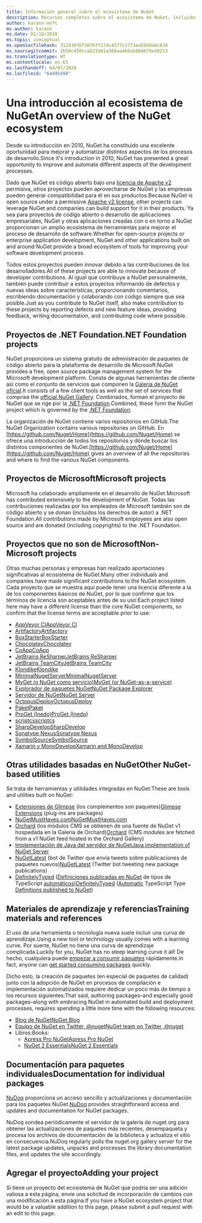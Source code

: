 ```yaml
---
title: Información general sobre el ecosistema de NuGet
description: Recursos completos sobre el ecosistema de NuGet, incluidos los orígenes de NuGet, proyectos de NuGet que no son de Microsoft, utilidades y materiales de aprendizaje.
author: karann-msft
ms.author: karann
ms.date: 01/18/2018
ms.topic: conceptual
ms.openlocfilehash: 31243076f36f6ff274c4377c1773ea59dda8c834
ms.sourcegitcommit: 2b50c450cca521681a384aa466ab666679a40213
ms.translationtype: HT
ms.contentlocale: es-ES
ms.lasthandoff: 04/07/2020
ms.locfileid: "64495498"
---
```

# <a name="an-overview-of-the-nuget-ecosystem"></a><span data-ttu-id="24d4e-103">Una introducción al ecosistema de NuGet</span><span class="sxs-lookup"><span data-stu-id="24d4e-103">An overview of the NuGet ecosystem</span></span>

<span data-ttu-id="24d4e-104">Desde su introducción en 2010, NuGet ha constituido una excelente oportunidad para mejorar y automatizar distintos aspectos de los procesos de desarrollo.</span><span class="sxs-lookup"><span data-stu-id="24d4e-104">Since it's introduction in 2010, NuGet has presented a great opportunity to improve and automate different aspects of the development processes.</span></span>

<span data-ttu-id="24d4e-105">Dado que NuGet es código abierto bajo una [licencia de Apache v2](http://choosealicense.com/licenses/apache/) permisiva, otros proyectos pueden aprovecharse de NuGet y las empresas pueden generar compatibilidad para él en sus productos.</span><span class="sxs-lookup"><span data-stu-id="24d4e-105">Because NuGet is open source under a permissive [Apache v2 license](http://choosealicense.com/licenses/apache/), other projects can leverage NuGet and companies can build support for it in their products.</span></span> <span data-ttu-id="24d4e-106">Ya sea para proyectos de código abierto o desarrollo de aplicaciones empresariales, NuGet y otras aplicaciones creadas con o en torno a NuGet proporcionan un amplio ecosistema de herramientas para mejorar el proceso de desarrollo de software.</span><span class="sxs-lookup"><span data-stu-id="24d4e-106">Whether for open-source projects or enterprise application development, NuGet and other applications built on and around NuGet provide a broad ecosystem of tools for improving your software development process.</span></span>

<span data-ttu-id="24d4e-107">Todos estos proyectos pueden innovar debido a las contribuciones de los desarrolladores.</span><span class="sxs-lookup"><span data-stu-id="24d4e-107">All of these projects are able to innovate because of developer contributions.</span></span> <span data-ttu-id="24d4e-108">Al igual que contribuye a NuGet personalmente, también puede contribuir a estos proyectos informando de defectos y nuevas ideas sobre características, proporcionando comentarios, escribiendo documentación y colaborando con código siempre que sea posible.</span><span class="sxs-lookup"><span data-stu-id="24d4e-108">Just as you contribute to NuGet itself, also make contribution to these projects by reporting defects and new feature ideas, providing feedback, writing documentation, and contributing code where possible.</span></span>

## <a name="net-foundation-projects"></a><span data-ttu-id="24d4e-109">Proyectos de .NET Foundation</span><span class="sxs-lookup"><span data-stu-id="24d4e-109">.NET Foundation projects</span></span>

<span data-ttu-id="24d4e-110">NuGet proporciona un sistema gratuito de administración de paquetes de código abierto para la plataforma de desarrollo de Microsoft.</span><span class="sxs-lookup"><span data-stu-id="24d4e-110">NuGet provides a free, open source package management system for the Microsoft development platform.</span></span> <span data-ttu-id="24d4e-111">Consta de algunas herramientas de cliente así como el conjunto de servicios que componen la [Galería de NuGet oficial](http://www.nuget.org).</span><span class="sxs-lookup"><span data-stu-id="24d4e-111">It consists of a few client tools as well as the set of services that comprise the [official NuGet Gallery](http://www.nuget.org).</span></span> <span data-ttu-id="24d4e-112">Combinados, forman el proyecto de NuGet que se rige por la [.NET Foundation](http://www.dotnetfoundation.org/).</span><span class="sxs-lookup"><span data-stu-id="24d4e-112">Combined, these form the NuGet project which is governed by the [.NET Foundation](http://www.dotnetfoundation.org/).</span></span>

<span data-ttu-id="24d4e-113">La organización de NuGet contiene varios repositorios en GitHub.</span><span class="sxs-lookup"><span data-stu-id="24d4e-113">The NuGet Organization contains various repositories on GitHub.</span></span> <span data-ttu-id="24d4e-114">En [https://github.com/Nuget/Home](https://github.com/Nuget/Home) se ofrece una introducción de todos los repositorios y dónde buscar los distintos componentes de NuGet.</span><span class="sxs-lookup"><span data-stu-id="24d4e-114">[https://github.com/Nuget/Home](https://github.com/Nuget/Home) gives an overview of all the repositories and where to find the various NuGet components.</span></span>

## <a name="microsoft-projects"></a><span data-ttu-id="24d4e-115">Proyectos de Microsoft</span><span class="sxs-lookup"><span data-stu-id="24d4e-115">Microsoft projects</span></span>

<span data-ttu-id="24d4e-116">Microsoft ha colaborado ampliamente en el desarrollo de NuGet.</span><span class="sxs-lookup"><span data-stu-id="24d4e-116">Microsoft has contributed extensively to the development of NuGet.</span></span> <span data-ttu-id="24d4e-117">Todas las contribuciones realizadas por los empleados de Microsoft también son de código abierto y se donan (incluidos los derechos de autor) a .NET Foundation.</span><span class="sxs-lookup"><span data-stu-id="24d4e-117">All contributions made by Microsoft employees are also open source and are donated (including copyrights) to the .NET Foundation.</span></span>

## <a name="non-microsoft-projects"></a><span data-ttu-id="24d4e-118">Proyectos que no son de Microsoft</span><span class="sxs-lookup"><span data-stu-id="24d4e-118">Non-Microsoft projects</span></span>

<span data-ttu-id="24d4e-119">Otras muchas personas y empresas han realizado aportaciones significativas al ecosistema de NuGet.</span><span class="sxs-lookup"><span data-stu-id="24d4e-119">Many other individuals and companies have made significant contributions to the NuGet ecosystem.</span></span> <span data-ttu-id="24d4e-120">Cada proyecto que se muestra aquí puede tener una licencia diferente a la de los componentes básicos de NuGet, por lo que confirme que los términos de licencia son aceptables antes de su uso:</span><span class="sxs-lookup"><span data-stu-id="24d4e-120">Each project listed here may have a different license than the core NuGet components, so confirm that the license terms are acceptable prior to use:</span></span>

- [<span data-ttu-id="24d4e-121">AppVeyor CI</span><span class="sxs-lookup"><span data-stu-id="24d4e-121">AppVeyor CI</span></span>](https://www.appveyor.com/)
- [<span data-ttu-id="24d4e-122">Artifactory</span><span class="sxs-lookup"><span data-stu-id="24d4e-122">Artifactory</span></span>](https://www.jfrog.com/artifactory/)
- [<span data-ttu-id="24d4e-123">BoxStarter</span><span class="sxs-lookup"><span data-stu-id="24d4e-123">BoxStarter</span></span>](http://boxstarter.org/)
- [<span data-ttu-id="24d4e-124">Chocolatey</span><span class="sxs-lookup"><span data-stu-id="24d4e-124">Chocolatey</span></span>](https://chocolatey.org/)
- [<span data-ttu-id="24d4e-125">CoApp</span><span class="sxs-lookup"><span data-stu-id="24d4e-125">CoApp</span></span>](http://coapp.org/)
- [<span data-ttu-id="24d4e-126">JetBrains ReSharper</span><span class="sxs-lookup"><span data-stu-id="24d4e-126">JetBrains ReSharper</span></span>](https://resharper-plugins.jetbrains.com/)
- [<span data-ttu-id="24d4e-127">JetBrains TeamCity</span><span class="sxs-lookup"><span data-stu-id="24d4e-127">JetBrains TeamCity</span></span>](https://www.jetbrains.com/teamcity/)
- [<span data-ttu-id="24d4e-128">Klondike</span><span class="sxs-lookup"><span data-stu-id="24d4e-128">Klondike</span></span>](https://github.com/themotleyfool/Klondike)
- [<span data-ttu-id="24d4e-129">MinimalNugetServer</span><span class="sxs-lookup"><span data-stu-id="24d4e-129">MinimalNugetServer</span></span>](https://github.com/TanukiSharp/MinimalNugetServer)
- [<span data-ttu-id="24d4e-130">MyGet (o NuGet como servicio)</span><span class="sxs-lookup"><span data-stu-id="24d4e-130">MyGet (or NuGet-as-a-service)</span></span>](http://www.myget.org/)
- [<span data-ttu-id="24d4e-131">Explorador de paquetes NuGet</span><span class="sxs-lookup"><span data-stu-id="24d4e-131">NuGet Package Explorer</span></span>](https://github.com/NuGetPackageExplorer/NuGetPackageExplorer)
- [<span data-ttu-id="24d4e-132">Servidor de NuGet</span><span class="sxs-lookup"><span data-stu-id="24d4e-132">NuGet Server</span></span>](http://nugetserver.net/)
- [<span data-ttu-id="24d4e-133">OctopusDeploy</span><span class="sxs-lookup"><span data-stu-id="24d4e-133">OctopusDeploy</span></span>](https://octopus.com/)
- [<span data-ttu-id="24d4e-134">Paket</span><span class="sxs-lookup"><span data-stu-id="24d4e-134">Paket</span></span>](https://fsprojects.github.io/Paket/)
- [<span data-ttu-id="24d4e-135">ProGet (Inedo)</span><span class="sxs-lookup"><span data-stu-id="24d4e-135">ProGet (Inedo)</span></span>](http://inedo.com/proget)
- [<span data-ttu-id="24d4e-136">scriptcs</span><span class="sxs-lookup"><span data-stu-id="24d4e-136">scriptcs</span></span>](http://scriptcs.net/)
- [<span data-ttu-id="24d4e-137">SharpDevelop</span><span class="sxs-lookup"><span data-stu-id="24d4e-137">SharpDevelop</span></span>](http://community.sharpdevelop.net/blogs/mattward/archive/2011/01/23/NuGetSupportInSharpDevelop.aspx)
- [<span data-ttu-id="24d4e-138">Sonatype Nexus</span><span class="sxs-lookup"><span data-stu-id="24d4e-138">Sonatype Nexus</span></span>](http://www.sonatype.com/nexus-repository-sonatype)
- [<span data-ttu-id="24d4e-139">SymbolSource</span><span class="sxs-lookup"><span data-stu-id="24d4e-139">SymbolSource</span></span>](http://www.symbolsource.org/Public)
- [<span data-ttu-id="24d4e-140">Xamarin y MonoDevelop</span><span class="sxs-lookup"><span data-stu-id="24d4e-140">Xamarin and MonoDevelop</span></span>](https://github.com/mrward/monodevelop-nuget-addin)

## <a name="other-nuget-based-utilities"></a><span data-ttu-id="24d4e-141">Otras utilidades basadas en NuGet</span><span class="sxs-lookup"><span data-stu-id="24d4e-141">Other NuGet-based utilities</span></span>

<span data-ttu-id="24d4e-142">Se trata de herramientas y utilidades integradas en NuGet:</span><span class="sxs-lookup"><span data-stu-id="24d4e-142">These are tools and utilities built on NuGet:</span></span>

- <span data-ttu-id="24d4e-143">[Extensiones de Glimpse](http://getglimpse.com/Packages) (los complementos son paquetes)</span><span class="sxs-lookup"><span data-stu-id="24d4e-143">[Glimpse Extensions](http://getglimpse.com/Packages) (plug-ins are packages)</span></span>
- [<span data-ttu-id="24d4e-144">NuGetMustHaves.com</span><span class="sxs-lookup"><span data-stu-id="24d4e-144">NuGetMustHaves.com</span></span>](http://nugetmusthaves.com/)
- <span data-ttu-id="24d4e-145">[Orchard](http://www.orchardproject.net/) (los módulos CMS se obtienen de una fuente de NuGet v1 hospedada en la Galería de Orchard)</span><span class="sxs-lookup"><span data-stu-id="24d4e-145">[Orchard](http://www.orchardproject.net/) (CMS modules are fetched from a v1 NuGet feed hosted in the Orchard Gallery)</span></span>
- [<span data-ttu-id="24d4e-146">Implementación de Java del servidor de NuGet</span><span class="sxs-lookup"><span data-stu-id="24d4e-146">Java implementation of NuGet Server</span></span>](http://jonnyzzz.com/blog/2012/03/07/nuget-server-in-pure-java/)
- <span data-ttu-id="24d4e-147">[NuGetLatest](https://twitter.com/NuGetLatest) (bot de Twitter que envía tweets sobre publicaciones de paquetes nuevos)</span><span class="sxs-lookup"><span data-stu-id="24d4e-147">[NuGetLatest](https://twitter.com/NuGetLatest) (Twitter bot tweeting new package publications)</span></span>
- <span data-ttu-id="24d4e-148">[DefinitelyTyped](http://definitelytyped.org/) ([Definiciones publicadas en NuGet](http://www.nuget.org/packages?q=DefinitelyTyped) de tipos de TypeScript [automáticos](https://github.com/DefinitelyTyped/NugetAutomation/))</span><span class="sxs-lookup"><span data-stu-id="24d4e-148">[DefinitelyTyped](http://definitelytyped.org/) ([Automatic](https://github.com/DefinitelyTyped/NugetAutomation/) TypeScript Type [Definitions published to NuGet](http://www.nuget.org/packages?q=DefinitelyTyped))</span></span>

## <a name="training-materials-and-references"></a><span data-ttu-id="24d4e-149">Materiales de aprendizaje y referencias</span><span class="sxs-lookup"><span data-stu-id="24d4e-149">Training materials and references</span></span>

<span data-ttu-id="24d4e-150">El uso de una herramienta o tecnología nueva suele incluir una curva de aprendizaje.</span><span class="sxs-lookup"><span data-stu-id="24d4e-150">Using a new tool or technology usually comes with a learning curve.</span></span> <span data-ttu-id="24d4e-151">Por suerte, NuGet no tiene una curva de aprendizaje complicada.</span><span class="sxs-lookup"><span data-stu-id="24d4e-151">Luckily for you, NuGet has no steep learning curve it all!</span></span> <span data-ttu-id="24d4e-152">De hecho, cualquiera puede [empezar a consumir paquetes](../quickstart/use-a-package.md) rápidamente.</span><span class="sxs-lookup"><span data-stu-id="24d4e-152">In fact, anyone can [get started consuming packages](../quickstart/use-a-package.md) quickly.</span></span>

<span data-ttu-id="24d4e-153">Dicho esto, la creación de paquetes (en especial de paquetes de calidad) junto con la adopción de NuGet en procesos de compilación e implementación automatizados requiere dedicar un poco más de tiempo a los recursos siguientes:</span><span class="sxs-lookup"><span data-stu-id="24d4e-153">That said, authoring packages–and especially good packages–along with  embracing NuGet in automated build and deployment processes, requires spending a little more time with the following resources:</span></span>

- [<span data-ttu-id="24d4e-154">Blog de NuGet</span><span class="sxs-lookup"><span data-stu-id="24d4e-154">NuGet Blog</span></span>](http://blog.nuget.org/)
- [<span data-ttu-id="24d4e-155">Equipo de NuGet en Twitter, @nuget</span><span class="sxs-lookup"><span data-stu-id="24d4e-155">NuGet team on Twitter, @nuget</span></span>](http://twitter.com/nuget)
- <span data-ttu-id="24d4e-156">Libros:</span><span class="sxs-lookup"><span data-stu-id="24d4e-156">Books:</span></span>
  - [<span data-ttu-id="24d4e-157">Apress Pro NuGet</span><span class="sxs-lookup"><span data-stu-id="24d4e-157">Apress Pro NuGet</span></span>](http://bit.ly/ProNuGet)
  - [<span data-ttu-id="24d4e-158">NuGet 2 Essentials</span><span class="sxs-lookup"><span data-stu-id="24d4e-158">NuGet 2 Essentials</span></span>](http://www.amazon.com/NuGet-2-Essentials-Damir-Arh-ebook/dp/B00GTQD5M4)

## <a name="documentation-for-individual-packages"></a><span data-ttu-id="24d4e-159">Documentación para paquetes individuales</span><span class="sxs-lookup"><span data-stu-id="24d4e-159">Documentation for individual packages</span></span>

<span data-ttu-id="24d4e-160">[NuDoq](http://nudoq.org) proporciona un acceso sencillo y actualizaciones y documentación para los paquetes NuGet.</span><span class="sxs-lookup"><span data-stu-id="24d4e-160">[NuDoq](http://nudoq.org) provides straightforward access and updates and documentation for NuGet packages.</span></span>

<span data-ttu-id="24d4e-161">NuDoq sondea periódicamente el servidor de la galería de nuget.org para obtener las actualizaciones de paquetes más recientes, desempaqueta y procesa los archivos de documentación de la biblioteca y actualiza el sitio en consecuencia.</span><span class="sxs-lookup"><span data-stu-id="24d4e-161">NuDoq regularly polls the nuget.org gallery server for the latest package updates, unpacks and processes the library documentation files, and updates the site accordingly.</span></span>

## <a name="adding-your-project"></a><span data-ttu-id="24d4e-162">Agregar el proyecto</span><span class="sxs-lookup"><span data-stu-id="24d4e-162">Adding your project</span></span>

<span data-ttu-id="24d4e-163">Si tiene un proyecto del ecosistema de NuGet que podría ser una adición valiosa a esta página, envíe una solicitud de incorporación de cambios con una modificación a esta página.</span><span class="sxs-lookup"><span data-stu-id="24d4e-163">If you have a NuGet ecosystem project that would be a valuable addition to this page, please  submit a pull request with an edit to this page.</span></span>
